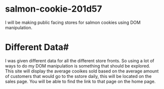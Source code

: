 # salmon-cookie-201d57
I will be making public facing stores for salmon cookies using DOM manipulation.

# Different Data#
I was given different data for all the different store fronts. So using a lot of ways to do my DOM manipulation is something that should be explored. This site will display the average cooikes sold based on the average amount of customers that would go to the sstore daily, this will be located on the sales page. You will be able to find the link to that page on the home page.
